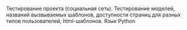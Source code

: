 Тестирование проекта (социальная сеть).
Тестирование моделей, названий вызвываемых шаблонов, доступности страниц для разных типов пользователей, html-шаблонов.
Язык Python
